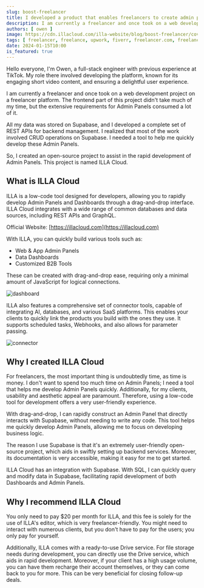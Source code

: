 ```yaml
---
slug: boost-freelancer
title: I developed a product that enables freelancers to create admin panels with lightning speed
description: I am currently a freelancer and once took on a web development project on a freelancer platform. The frontend part of this project didn't take much of my time, but the extensive requirements for Admin Panels consumed a lot of it.
authors: [ owen ]
image: https://cdn.illacloud.com/illa-website/blog/boost-freelancer/cover.webp
tags: [ freelancer, freelance, upwork, fiverr, freelancer.com, freelancer jobs, freelance jobs, freelance work ]
date: 2024-01-15T10:00
is_featured: true
---
```


Hello everyone, I'm Owen, a full-stack engineer with previous experience at TikTok. My role there involved developing the platform, known for its engaging short video content, and ensuring a delightful user experience.

I am currently a freelancer and once took on a web development project on a freelancer platform. The frontend part of this project didn't take much of my time, but the extensive requirements for Admin Panels consumed a lot of it.

All my data was stored on Supabase, and I developed a complete set of REST APIs for backend management. I realized that most of the work involved CRUD operations on Supabase. I needed a tool to help me quickly develop these Admin Panels.

So, I created an open-source project to assist in the rapid development of Admin Panels. This project is named ILLA Cloud.

## What is ILLA Cloud

ILLA is a low-code tool designed for developers, allowing you to rapidly develop Admin Panels and Dashboards through a drag-and-drop interface. ILLA Cloud integrates with a wide range of common databases and data sources, including REST APIs and GraphQL.

Official Website: [https://illacloud.com](https://illacloud.com)

With ILLA, you can quickly build various tools such as:

- Web & App Admin Panels
- Data Dashboards
- Customized B2B Tools

These can be created with drag-and-drop ease, requiring only a minimal amount of JavaScript for logical connections.

![dashboard](https://cdn.illacloud.com/illa-website/blog/boost-freelancer/dashboard.png)

ILLA also features a comprehensive set of connector tools, capable of integrating AI, databases, and various SaaS platforms. This enables your clients to quickly link the products you build with the ones they use. It supports scheduled tasks, Webhooks, and also allows for parameter passing.

![connector](https://cdn.illacloud.com/illa-website/blog/boost-freelancer/connector.png)

## Why I created ILLA Cloud

For freelancers, the most important thing is undoubtedly time, as time is money. I don't want to spend too much time on Admin Panels; I need a tool that helps me develop Admin Panels quickly. Additionally, for my clients, usability and aesthetic appeal are paramount. Therefore, using a low-code tool for development offers a very user-friendly experience.

With drag-and-drop, I can rapidly construct an Admin Panel that directly interacts with Supabase, without needing to write any code. This tool helps me quickly develop Admin Panels, allowing me to focus on developing business logic.

The reason I use Supabase is that it's an extremely user-friendly open-source project, which aids in swiftly setting up backend services. Moreover, its documentation is very accessible, making it easy for me to get started.

ILLA Cloud has an integration with Supabase. With SQL, I can quickly query and modify data in Supabase, facilitating rapid development of both Dashboards and Admin Panels.

## Why I recommend ILLA Cloud

You only need to pay $20 per month for ILLA, and this fee is solely for the use of ILLA's editor, which is very freelancer-friendly. You might need to interact with numerous clients, but you don't have to pay for the users; you only pay for yourself.

Additionally, ILLA comes with a ready-to-use Drive service. For file storage needs during development, you can directly use the Drive service, which aids in rapid development. Moreover, if your client has a high usage volume, you can have them recharge their account themselves, or they can come back to you for more. This can be very beneficial for closing follow-up deals.